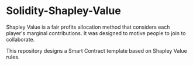 # Solidity-Shapley-Value

Shapley Value is a fair profits allocation method that considers each player's marginal contributions. It was designed to motive people to join to collaborate.

This repository designs a Smart Contract template based on Shapley Value rules.
